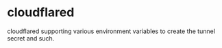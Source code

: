 # cloudflared
cloudflared supporting various environment variables to create the tunnel secret and such.
